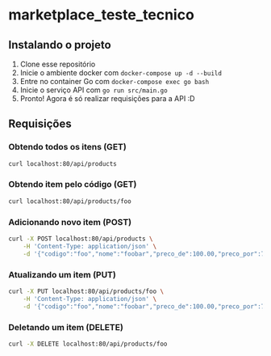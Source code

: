 # marketplace_teste_tecnico

## Instalando o projeto
1. Clone esse repositório
2. Inicie o ambiente docker com `docker-compose up -d --build`
3. Entre no container Go com `docker-compose exec go bash`
4. Inicie o serviço API com `go run src/main.go`
5. Pronto! Agora é só realizar requisições para a API :D

## Requisições

### Obtendo todos os itens (GET)
```bash
curl localhost:80/api/products
```

### Obtendo item pelo código (GET)
```bash
curl localhost:80/api/products/foo
```

### Adicionando novo item (POST)
```bash
curl -X POST localhost:80/api/products \
    -H 'Content-Type: application/json' \
    -d '{"codigo":"foo","nome":"foobar","preco_de":100.00,"preco_por":70.00,"estoque":{"total":100,"corte":80}}'
```

### Atualizando um item (PUT)
```bash
curl -X PUT localhost:80/api/products/foo \
    -H 'Content-Type: application/json' \
    -d '{"codigo":"foo","nome":"foobar","preco_de":100.00,"preco_por":70.00,"estoque":{"total":150,"corte":95}}'
```

### Deletando um item (DELETE)
```bash
curl -X DELETE localhost:80/api/products/foo
```
